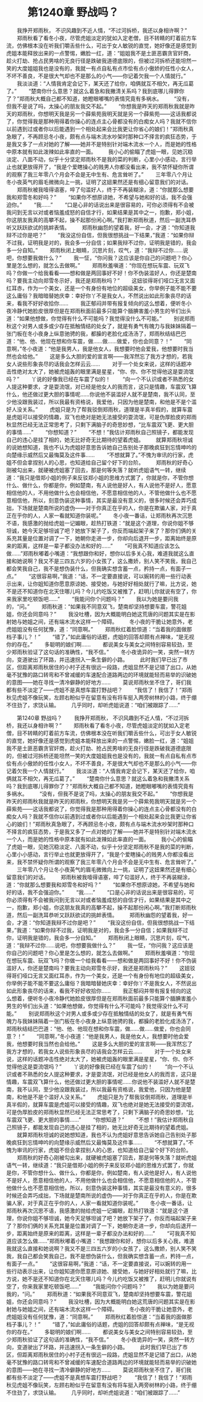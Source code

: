 # 　　第1240章 野战吗？
　　我挣开郑雨秋， 不识风趣到不近人情，“不过河拆桥，我还以身相许啊？”
　　郑雨秋看了看冬小夜，尽管虎姐淡定的犹如入定老僧，目不转睛的盯着前方车流，仿佛根本没在听我们嚼舌些什么，可出于女人敏锐的直觉，她好像还是感觉到虎姐本能释放出来的一点警惕，嫩脸一红，道：“姐姐我不是土匪恶霸贪官奸商，趁火打劫、抢占民男啥的无良行径是跌破我道德底限的，但被过河拆桥还能坦然一笑的大度姐姐我也是没有的，我就一有点自私有点市侩有点小傲娇的任性小女人，不坏不善良，不是很大气却也不是那么的小气——你记着欠我一个人情就行。”
　　我淡淡道：“人情我肯定会记下，某天还了给你，咱俩就互不相欠，再无瓜葛了。”
　　“楚南你什么意思？就这么着急和我撇清关系吗？我到底哪儿得罪你了？”郑雨秋大概自己都不知道，她瞪眼嘟嘴的表情究竟有多祸水。
　　“没有，但我不是说了吗，太操心的朋友我交不起。”
　　“你想我是昨天的郑雨秋我就是昨天的郑雨秋，你想明天我是另一个薛紫苑我明天就是另一个薛紫苑——这话我都说了，你觉得我是那种用得着你操心的连点主心骨都没有的白痴女人吗？我就不信你以前遇到过或者你以后能遇到一个相处起来会比我更让你省心的娘们！”郑雨秋真急眼了，不再顾忌冬小夜，颇有点与端木流水吵架时那种口不择言的疯狂态势，于是我又多了一点对她的了解——她并不是特别针对端木流水一个人，而是她的性格中原本就有如此泼辣如此率直的一面。
　　我小心的偷瞄了虎姐一眼，见她沉稳淡定、八面不动，似乎十分坚定郑雨秋不是我的菜的判断，心里小小感动，言行举止也就更放得开了，“我是个爱瞎操心的贱男人你都没看出来，我不禁怀疑你所谓的观察了我三年零八个月会不会是无中生有、危言耸听了。”
　　三年零八个月让冬小夜英气的眉毛微微向上一挑，证明了这妞果然还是有细心留意我们的对话。
　　郑雨秋被我噎得语塞，啐了句滥好人，终于不再装糊涂，道：“你就那么想要我和郑雪冬和好吗？”
　　“如果你不想原谅她，不希望与她和好的话，我不会强迫你。”
　　“我……”
　　“口是心非的话说出来是很容易的，可你必须得有不会被我问到无言以对或者恼羞成怒的自信才行，如果结果是其中之一，抱歉，郑小姐，你这朋友我真的高攀不起，操不起那份闲心啊。”我打断郑雨秋道，然后一副洗耳恭听又跃跃欲试的挑衅表情。
　　郑雨秋幽怨的望着我，好一会，才道：“你知道我辩不过你是吧？”
　　“我没这份自信，但我很想挑战一下结果，”我道：“如果你辩不过我，证明我是对的，我会多一分自信；如果我辩不过你，证明我是错的，我会多一分自知。”
　　郑雨秋闭上眼睛，沉思片刻，叹气，道：“我辩不过你……说吧，你想要我做什么？”
　　我一怔，“你问我？这应该是你自己的问题吧？你心里是怎么想的，就怎么去做啊。”
　　郑雨秋羞嗔道：“你现在想玩车震、玩双飞吗？你做一个给我看看——想和做是两回事好不好！你不伪装滥好人，你还是楚南吗？要我主动向郑雪冬示好，我还是郑雨秋吗？”
　　这妞驳得哥们哑口无言又面红耳赤，作为一个美女，还是一个有身份有地位的超级美女，你举例子能不能不要这么庸俗？我暗暗替她庆幸：幸好你丫不是我女人，不然说出如此形象丧尽的话来，看我不好好收拾你……
　　我正郁闷并带有报复倾向的这么想着，便听冬小夜冷静代她脸皮很厚但是在郑雨秋面前最多只能算个腼腆害羞小男生的爷们出头道：“如果他想做，你觉得有什么不可能吗？我觉得没什么不可能。”
　　别说郑雨秋这个对男人或多或少存在抵触情结的处女了，就是有勇气有魄力与我妹妹隔着一张门板在冬小夜身上纵意驰骋的我，都臊的老脸化成汤汤了，郑雨秋结结巴巴道：“他、他、他现在想和你车震，做……做……做爱，你也会同意？！”
　　“同意啊，”冬小夜道：“他是我男人，我是他女人，我想要时他会爱我，他想要时我当然也会给他。”
　　这是多么大胆的爱的宣言啊——我浑然忘了我方才想的，若我女人说些形象丧尽的话我会怎样云云……
　　对于一个处女来说，这样的话题冲击性绝对太大了，她被虎姐轰的眼里满是星星，“你、你、你不觉得他这是耍流氓吗？”
　　丫说的好像我已经在车震了似的！
　　“向一个不认识或者不熟悉的女人提这种要求，才是耍流氓，对已经是他女人的我而言，这只是情趣，车震双飞算什么，他还做过更大胆的事情呢……你说他不装滥好人就不是楚南，我不认同，至少他没跟我装过，所以我最有资格说，我爱他，只因为他是楚南，和他是不是个滥好人没关系。”
　　虎姐只是为了帮我驳倒郑雨秋，道理是半真半假的，就算车震是虎姐可以接受的情趣，双飞也绝对是她无法接受的耍流氓，可是伪厚脸皮的郑雨秋显然已经无法正常思考了，只剩下满脑子的奇思妙想，“比车震双飞更、更大胆的事情……”
　　“你想知道？”
　　“不想！”我估计郑雨秋自己照镜子，都能发现自己的违心是挂了相的，她无比好奇无比期待的望着虎姐。
　　就算郑雨秋坦诚的说她想知道，我也不认为虎姐好意思告诉她自己告别处子那晚疯狂到忘情呻吟的向楚缘示威然后又最悔莫及这件事……
　　“不想就算了。”不愧为审讯的行家，虎姐不但会拿捏别人的心思，也知道给自己留个好下的台阶。
　　郑雨秋的好奇心刚被勾出来，就硬被虎姐塞了回去，那是何等失落？就听虎姐语气一转，继续道：“我只是借郑小姐的例子来反驳郑小姐的思维方式罢了，你就是你，不管你想什么、做什么，你都是你，例如楚南，有人说他是好人，有人说他不是好人，愿意相信他的人，不用他做什么也会相信他，不愿意相信他的人，不管他做什么也不愿意相信他，所以，刻意伪装这种事情，其实是最没有意义的，很多时候还会弄巧成拙，下场就是楚南所说的虚伪——对于你真正在乎的人，你是在欺骗人家，对于真正在乎你的人，人家一看就知道你装呢。”
　　冬小夜一番话，让郑雨秋再次沉思不语，我感激的抛给虎姐一记媚眼，趁热打铁道：“就是这个道理，你说你姐不够坦诚，她今天足够坦诚了吧？她放下架子了，你反而端起架子来了？那你们俩的关系充其量是位置对调了一下，她朝你走进一步，你却向后退开一步，距离始终是原来的距离，这样是一辈子都没办法和好的……”
　　“可我真不知道应该怎么做……”郑雨秋嘟着小嘴道：“我想跟你和好，想你以后多关心我，难道我就这么直接和她说啊？我又不是三四五六岁的小女孩了，这么撒娇，别人笑不笑我，我自己都会笑我自己，我不是想伪装什么，但我确实想含蓄一点，矜持一点，有面子一点。”
　　“这很容易啊，”我道：“话，不一定要直接说，可以婉转的用一些行动表示出来，让你姐知道你愿意原谅她、接受她，与她好好相处就行了嘛，比方说，她不是还不知道你在北天住哪儿吗？今儿约吃饭又被推了，赶明儿你就说有空了，你来我家里吃顿饭吧……”
　　“我能问你个问题吗？”
　　我以为她是要问我的，“问。”
　　郑雨秋道：“如果我不同意双飞，楚南却坚持想要车震，警花姐姐，你还会同意吗？”
　　我没吐槽，因为大概能明白她这荒唐的问题其实是在影射她与她姐之间，还有端木流水这样一个障碍。
　　冬小夜的干脆让她意外，老虎姐姐没有任何犹豫，道：“同意啊。”
　　郑雨秋红着脸惊道：“当着我的面做那档子事儿？！”
　　“错了，”如此庸俗的话题，虎姐的回答却颇有点禅味，“是无视你的存在。”
　　多聪明的娘们啊……
　　都说美女与美女之间特别容易较劲，至少郑雨秋验证了这句话的准确性，“我不信。”
　　冬小夜诡异的一笑，突然一转方向，变道驶出了环路，并迅速拐入一条生僻的小路。
　　此时我们早已出了市区，但距离郑雨秋居住的小村子还有很远一段路，虎姐显然不是记错了出口，从她毫不犹豫的路口转弯和不曾减缓的车速配合道路两边的环境就能轻而易举的识破她的意图——她在寻找一清冷僻静的好地方……
　　莫说郑雨秋坐不住了，哥们我都有些不淡定了——虎姐不是真想车震打野战吧？
　　“我信了！我信了！”郑雨秋见虎姐不像玩笑，左顾右盼似乎在留意有没有将车挺入两旁树林的小路，终于绷不住劲了，求饶认输。
　　几乎同时，却听虎姐说道：“咱们被跟踪了……”

　　第1240章 野战吗？
　　我挣开郑雨秋， 不识风趣到不近人情，“不过河拆桥，我还以身相许啊？”
　　郑雨秋看了看冬小夜，尽管虎姐淡定的犹如入定老僧，目不转睛的盯着前方车流，仿佛根本没在听我们嚼舌些什么，可出于女人敏锐的直觉，她好像还是感觉到虎姐本能释放出来的一点警惕，嫩脸一红，道：“姐姐我不是土匪恶霸贪官奸商，趁火打劫、抢占民男啥的无良行径是跌破我道德底限的，但被过河拆桥还能坦然一笑的大度姐姐我也是没有的，我就一有点自私有点市侩有点小傲娇的任性小女人，不坏不善良，不是很大气却也不是那么的小气——你记着欠我一个人情就行。”
　　我淡淡道：“人情我肯定会记下，某天还了给你，咱俩就互不相欠，再无瓜葛了。”
　　“楚南你什么意思？就这么着急和我撇清关系吗？我到底哪儿得罪你了？”郑雨秋大概自己都不知道，她瞪眼嘟嘴的表情究竟有多祸水。
　　“没有，但我不是说了吗，太操心的朋友我交不起。”
　　“你想我是昨天的郑雨秋我就是昨天的郑雨秋，你想明天我是另一个薛紫苑我明天就是另一个薛紫苑——这话我都说了，你觉得我是那种用得着你操心的连点主心骨都没有的白痴女人吗？我就不信你以前遇到过或者你以后能遇到一个相处起来会比我更让你省心的娘们！”郑雨秋真急眼了，不再顾忌冬小夜，颇有点与端木流水吵架时那种口不择言的疯狂态势，于是我又多了一点对她的了解——她并不是特别针对端木流水一个人，而是她的性格中原本就有如此泼辣如此率直的一面。
　　我小心的偷瞄了虎姐一眼，见她沉稳淡定、八面不动，似乎十分坚定郑雨秋不是我的菜的判断，心里小小感动，言行举止也就更放得开了，“我是个爱瞎操心的贱男人你都没看出来，我不禁怀疑你所谓的观察了我三年零八个月会不会是无中生有、危言耸听了。”
　　三年零八个月让冬小夜英气的眉毛微微向上一挑，证明了这妞果然还是有细心留意我们的对话。
　　郑雨秋被我噎得语塞，啐了句滥好人，终于不再装糊涂，道：“你就那么想要我和郑雪冬和好吗？”
　　“如果你不想原谅她，不希望与她和好的话，我不会强迫你。”
　　“我……”
　　“口是心非的话说出来是很容易的，可你必须得有不会被我问到无言以对或者恼羞成怒的自信才行，如果结果是其中之一，抱歉，郑小姐，你这朋友我真的高攀不起，操不起那份闲心啊。”我打断郑雨秋道，然后一副洗耳恭听又跃跃欲试的挑衅表情。
　　郑雨秋幽怨的望着我，好一会，才道：“你知道我辩不过你是吧？”
　　“我没这份自信，但我很想挑战一下结果，”我道：“如果你辩不过我，证明我是对的，我会多一分自信；如果我辩不过你，证明我是错的，我会多一分自知。”
　　郑雨秋闭上眼睛，沉思片刻，叹气，道：“我辩不过你……说吧，你想要我做什么？”
　　我一怔，“你问我？这应该是你自己的问题吧？你心里是怎么想的，就怎么去做啊。”
　　郑雨秋羞嗔道：“你现在想玩车震、玩双飞吗？你做一个给我看看——想和做是两回事好不好！你不伪装滥好人，你还是楚南吗？要我主动向郑雪冬示好，我还是郑雨秋吗？”
　　这妞驳得哥们哑口无言又面红耳赤，作为一个美女，还是一个有身份有地位的超级美女，你举例子能不能不要这么庸俗？我暗暗替她庆幸：幸好你丫不是我女人，不然说出如此形象丧尽的话来，看我不好好收拾你……
　　我正郁闷并带有报复倾向的这么想着，便听冬小夜冷静代她脸皮很厚但是在郑雨秋面前最多只能算个腼腆害羞小男生的爷们出头道：“如果他想做，你觉得有什么不可能吗？我觉得没什么不可能。”
　　别说郑雨秋这个对男人或多或少存在抵触情结的处女了，就是有勇气有魄力与我妹妹隔着一张门板在冬小夜身上纵意驰骋的我，都臊的老脸化成汤汤了，郑雨秋结结巴巴道：“他、他、他现在想和你车震，做……做……做爱，你也会同意？！”
　　“同意啊，”冬小夜道：“他是我男人，我是他女人，我想要时他会爱我，他想要时我当然也会给他。”
　　这是多么大胆的爱的宣言啊——我浑然忘了我方才想的，若我女人说些形象丧尽的话我会怎样云云……
　　对于一个处女来说，这样的话题冲击性绝对太大了，她被虎姐轰的眼里满是星星，“你、你、你不觉得他这是耍流氓吗？”
　　丫说的好像我已经在车震了似的！
　　“向一个不认识或者不熟悉的女人提这种要求，才是耍流氓，对已经是他女人的我而言，这只是情趣，车震双飞算什么，他还做过更大胆的事情呢……你说他不装滥好人就不是楚南，我不认同，至少他没跟我装过，所以我最有资格说，我爱他，只因为他是楚南，和他是不是个滥好人没关系。”
　　虎姐只是为了帮我驳倒郑雨秋，道理是半真半假的，就算车震是虎姐可以接受的情趣，双飞也绝对是她无法接受的耍流氓，可是伪厚脸皮的郑雨秋显然已经无法正常思考了，只剩下满脑子的奇思妙想，“比车震双飞更、更大胆的事情……”
　　“你想知道？”
　　“不想！”我估计郑雨秋自己照镜子，都能发现自己的违心是挂了相的，她无比好奇无比期待的望着虎姐。
　　就算郑雨秋坦诚的说她想知道，我也不认为虎姐好意思告诉她自己告别处子那晚疯狂到忘情呻吟的向楚缘示威然后又最悔莫及这件事……
　　“不想就算了。”不愧为审讯的行家，虎姐不但会拿捏别人的心思，也知道给自己留个好下的台阶。
　　郑雨秋的好奇心刚被勾出来，就硬被虎姐塞了回去，那是何等失落？就听虎姐语气一转，继续道：“我只是借郑小姐的例子来反驳郑小姐的思维方式罢了，你就是你，不管你想什么、做什么，你都是你，例如楚南，有人说他是好人，有人说他不是好人，愿意相信他的人，不用他做什么也会相信他，不愿意相信他的人，不管他做什么也不愿意相信他，所以，刻意伪装这种事情，其实是最没有意义的，很多时候还会弄巧成拙，下场就是楚南所说的虚伪——对于你真正在乎的人，你是在欺骗人家，对于真正在乎你的人，人家一看就知道你装呢。”
　　冬小夜一番话，让郑雨秋再次沉思不语，我感激的抛给虎姐一记媚眼，趁热打铁道：“就是这个道理，你说你姐不够坦诚，她今天足够坦诚了吧？她放下架子了，你反而端起架子来了？那你们俩的关系充其量是位置对调了一下，她朝你走进一步，你却向后退开一步，距离始终是原来的距离，这样是一辈子都没办法和好的……”
　　“可我真不知道应该怎么做……”郑雨秋嘟着小嘴道：“我想跟你和好，想你以后多关心我，难道我就这么直接和她说啊？我又不是三四五六岁的小女孩了，这么撒娇，别人笑不笑我，我自己都会笑我自己，我不是想伪装什么，但我确实想含蓄一点，矜持一点，有面子一点。”
　　“这很容易啊，”我道：“话，不一定要直接说，可以婉转的用一些行动表示出来，让你姐知道你愿意原谅她、接受她，与她好好相处就行了嘛，比方说，她不是还不知道你在北天住哪儿吗？今儿约吃饭又被推了，赶明儿你就说有空了，你来我家里吃顿饭吧……”
　　“我能问你个问题吗？”
　　我以为她是要问我的，“问。”
　　郑雨秋道：“如果我不同意双飞，楚南却坚持想要车震，警花姐姐，你还会同意吗？”
　　我没吐槽，因为大概能明白她这荒唐的问题其实是在影射她与她姐之间，还有端木流水这样一个障碍。
　　冬小夜的干脆让她意外，老虎姐姐没有任何犹豫，道：“同意啊。”
　　郑雨秋红着脸惊道：“当着我的面做那档子事儿？！”
　　“错了，”如此庸俗的话题，虎姐的回答却颇有点禅味，“是无视你的存在。”
　　多聪明的娘们啊……
　　都说美女与美女之间特别容易较劲，至少郑雨秋验证了这句话的准确性，“我不信。”
　　冬小夜诡异的一笑，突然一转方向，变道驶出了环路，并迅速拐入一条生僻的小路。
　　此时我们早已出了市区，但距离郑雨秋居住的小村子还有很远一段路，虎姐显然不是记错了出口，从她毫不犹豫的路口转弯和不曾减缓的车速配合道路两边的环境就能轻而易举的识破她的意图——她在寻找一清冷僻静的好地方……
　　莫说郑雨秋坐不住了，哥们我都有些不淡定了——虎姐不是真想车震打野战吧？
　　“我信了！我信了！”郑雨秋见虎姐不像玩笑，左顾右盼似乎在留意有没有将车挺入两旁树林的小路，终于绷不住劲了，求饶认输。
　　几乎同时，却听虎姐说道：“咱们被跟踪了……”
